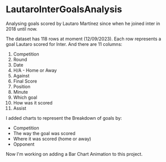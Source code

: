 # LautaroInterGoalsAnalysis
Analysing goals scored by Lautaro Martínez since when he joined inter in 2018 until now.

The dataset has 118 rows at moment (12/09/2023). Each row represents a goal Lautaro scored for Inter. And there are 11 columns:

1. Competition
2. Round
3. Date
4. H/A - Home or Away
5. Against
6. Final Score
7. Position
8. Minute
9. Which goal
10. How was it scored
11. Assist

I added charts to represent the Breakdown of goals by:
- Competition
- The way the goal was scored
- Where it was scored (home or away)
- Opponent

Now I'm working on adding a Bar Chart Animation to this project.

